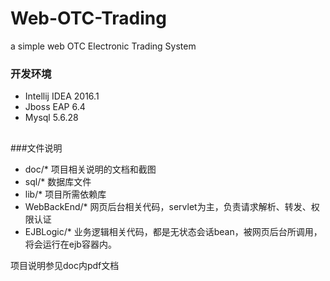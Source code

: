 # Web-OTC-Trading
a simple web OTC Electronic Trading System 

### 开发环境
- Intellij IDEA 2016.1
- Jboss EAP 6.4
- Mysql 5.6.28

##

###文件说明
- doc/*
  项目相关说明的文档和截图
- sql/*
  数据库文件
- lib/*
  项目所需依赖库
- WebBackEnd/*
  网页后台相关代码，servlet为主，负责请求解析、转发、权限认证
- EJBLogic/*
  业务逻辑相关代码，都是无状态会话bean，被网页后台所调用，将会运行在ejb容器内。

项目说明参见doc内pdf文档